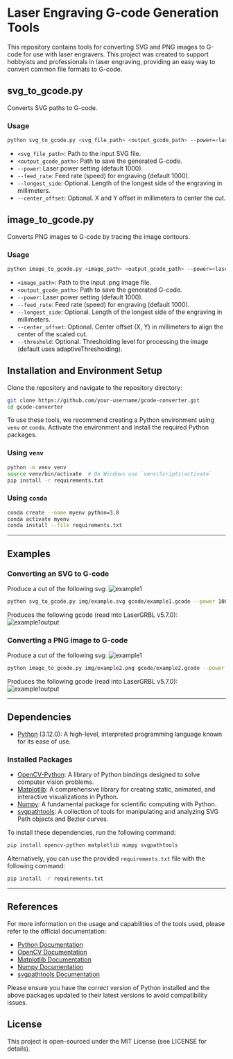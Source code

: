 # Laser Engraving G-code Generation Tools

This repository contains tools for converting SVG and PNG images to G-code for use with laser engravers. This project was created to support hobbyists and professionals in laser engraving, providing an easy way to convert common file formats to G-code.

## svg_to_gcode.py

Converts SVG paths to G-code.

### Usage

```bash
python svg_to_gcode.py <svg_file_path> <output_gcode_path> --power=<laser_power> --feed_rate=<engraving_speed> --longest_side=<max_length_of_cut> --center_offset=<X_offset,Y_offset>
```

- `<svg_file_path>`: Path to the input SVG file.
- `<output_gcode_path>`: Path to save the generated G-code.
- `--power`: Laser power setting (default 1000).
- `--feed_rate`: Feed rate (speed) for engraving (default 1000).
- `--longest_side`: Optional. Length of the longest side of the engraving in millimeters.
- `--center_offset`: Optional. X and Y offset in millimeters to center the cut.

## image_to_gcode.py

Converts PNG images to G-code by tracing the image contours.

### Usage

```bash
python image_to_gcode.py <image_path> <output_gcode_path> --power=<laser_power> --feed_rate=<engraving_speed> --longest_side=<max_length_of_cut> --center_offset=<X_offset,Y_offset> --threshold=<threshold_level>
```

- `<image_path>`: Path to the input .png image file.
- `<output_gcode_path>`: Path to save the generated G-code.
- `--power`: Laser power setting (default 1000).
- `--feed_rate`: Feed rate (speed) for engraving (default 1000).
- `--longest_side`: Optional. Length of the longest side of the engraving in millimeters.
- `--center_offset`: Optional. Center offset (X, Y) in millimeters to align the center of the scaled cut.
- `--threshold`: Optional. Thresholding level for processing the image (default uses adaptiveThresholding).

## Installation and Environment Setup

Clone the repository and navigate to the repository directory:

```bash
git clone https://github.com/your-username/gcode-converter.git
cd gcode-converter
```
To use these tools, we recommend creating a Python environment using `venv` or `conda`. Activate the environment and install the required Python packages.

### Using `venv`

```bash
python -m venv venv
source venv/bin/activate  # On Windows use `venv\Scripts\activate`
pip install -r requirements.txt
```

### Using `conda`

```bash
conda create --name myenv python=3.8
conda activate myenv
conda install --file requirements.txt
```

---

## Examples

### Converting an SVG to G-code

Produce a cut of the following svg:
![example1](img/example1.svg)

```bash
python svg_to_gcode.py img/example.svg gcode/example1.gcode --power 1000 --feed_rate 600 --longest_side 45 --center_offset (40,40)
```
Produces the following gcode (read into LaserGRBL v5.7.0):
![example1output](img/example1_output.png)

### Converting a PNG image to G-code

Produce a cut of the following svg:
![example1](img/example2.png)

```bash
python image_to_gcode.py img/example2.png gcode/example2.gcode --power 1000 --feed_rate 600 --longest_side 50 --center_offset(20,20)
```
Produces the following gcode (read into LaserGRBL v5.7.0):
![example1output](img/example2_output.png)

---

## Dependencies

- [Python](https://www.python.org) (3.12.0): A high-level, interpreted programming language known for its ease of use.

### Installed Packages

- [OpenCV-Python](https://pypi.org/project/opencv-python/): A library of Python bindings designed to solve computer vision problems.
- [Matplotlib](https://matplotlib.org/): A comprehensive library for creating static, animated, and interactive visualizations in Python.
- [Numpy](https://numpy.org/): A fundamental package for scientific computing with Python.
- [svgpathtools](https://pypi.org/project/svgpathtools/): A collection of tools for manipulating and analyzing SVG Path objects and Bezier curves.

To install these dependencies, run the following command:

```bash
pip install opencv-python matplotlib numpy svgpathtools
```

Alternatively, you can use the provided `requirements.txt` file with the following command:

```bash
pip install -r requirements.txt
```

---

## References

For more information on the usage and capabilities of the tools used, please refer to the official documentation:

- [Python Documentation](https://docs.python.org/3/)
- [OpenCV Documentation](https://docs.opencv.org/master/)
- [Matplotlib Documentation](https://matplotlib.org/stable/contents.html)
- [Numpy Documentation](https://numpy.org/doc/stable/)
- [svgpathtools Documentation](https://svgpathtools.readthedocs.io/en/latest/)

Please ensure you have the correct version of Python installed and the above packages updated to their latest versions to avoid compatibility issues.


## License

This project is open-sourced under the MIT License (see LICENSE for details).